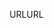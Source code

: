 <span data-ttu-id="b7108-101">URL</span><span class="sxs-lookup"><span data-stu-id="b7108-101">URL</span></span>